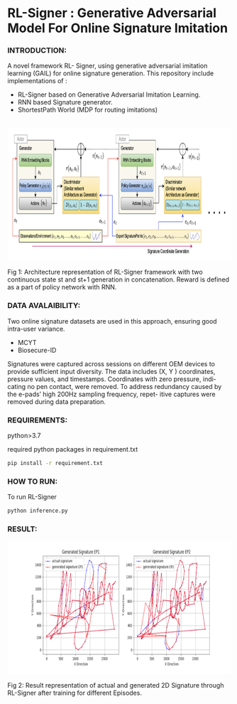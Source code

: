 # RL-Signer : Generative Adversarial Model For Online Signature Imitation

### INTRODUCTION:
A novel framework RL- Signer, using generative adversarial imitation learning (GAIL) for online signature generation.
This repository include implementations of :

 - RL-Signer based on Generative Adversarial Imitation Learning.
 - RNN based Signature generator.
 - ShortestPath World (MDP for routing imitations)

<br>
<img src="./images/arc.png" width="900" height="300">

Fig 1: Architecture representation of RL-Signer framework with two continuous state st and st+1 generation in concatenation. Reward is defined as a part of policy network with RNN.



### DATA AVALAIBILITY:
Two online signature datasets are used in this approach, ensuring good intra-user variance.

 - MCYT 
 - Biosecure-ID

 Signatures were captured across sessions on different OEM devices to provide sufficient input diversity. The data includes (X, Y ) coordinates, pressure values, and timestamps. Coordinates with zero pressure, indi- cating no pen contact, were removed. To address redundancy caused by the e-pads’ high 200Hz sampling frequency, repet- itive captures were removed during data preparation.


### REQUIREMENTS:
python>3.7

required python packages in requirement.txt

<Bash terminal>
 
```bash
pip install -r requirement.txt
```


### HOW TO RUN:

<Bash terminal>

To run RL-Signer

```bash
python inference.py
```

### RESULT:

<img src="./images/sign_result.png" width="900" height="300">

Fig 2: Result representation of actual and generated 2D Signature through RL-Signer after training for different Episodes.


